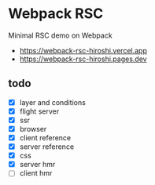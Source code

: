 # Webpack RSC

Minimal RSC demo on Webpack

- https://webpack-rsc-hiroshi.vercel.app
- https://webpack-rsc-hiroshi.pages.dev

## todo

- [x] layer and conditions
- [x] flight server
- [x] ssr
- [x] browser
- [x] client reference
- [x] server reference
- [x] css
- [x] server hmr
- [ ] client hmr
